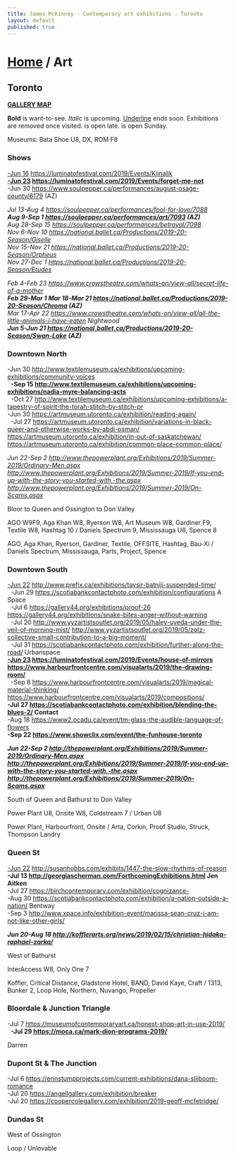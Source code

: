 ```yaml
---
title: James McKinney - Contemporary art exhibitions - Toronto
layout: default
published: true
---
```


# [Home](/) / Art

## Toronto

**[GALLERY MAP](https://www.google.com/maps/d/u/0/edit?mid=1sMiga7vQsqWdqEVQCqHsxjX2jeU)**

<span class="glyphicon glyphicon-info-sign" aria-hidden="true"></span> <strong>Bold</strong> is want-to-see. <em>Italic</em> is upcoming. <u>Underline</u> ends soon. Exhibitions are removed once visited. <span class="glyphicon glyphicon-time" aria-hidden="true"></span> is open late. <span class="glyphicon glyphicon-calendar" aria-hidden="true"></span> is open Sunday.

<span class="glyphicon glyphicon-calendar" aria-hidden="true"></span> <span class="glyphicon glyphicon-time" aria-hidden="true"></span> Museums: Bata Shoe U8, DX, ROM F8

### Shows

<u>-Jun 16</u> <https://luminatofestival.com/2019/Events/Kiinalik>  
**<u>-Jun 23</u> <https://luminatofestival.com/2019/Events/forget-me-not>**  
-Jun 30 <https://www.soulpepper.ca/performances/august-osage-county/6179> (AZ)  

_Jul 13-Aug 4 <https://soulpepper.ca/performances/fool-for-love/7088>_  
_**Aug 9-Sep 1 <https://soulpepper.ca/performances/art/7093> (AZ)**_  
_Aug 28-Sep 15 <https://soulpepper.ca/performances/betrayal/7098>_  
_Nov 6-Nov 10 <https://national.ballet.ca/Productions/2019-20-Season/Giselle>_  
_Nov 15-Nov 21 <https://national.ballet.ca/Productions/2019-20-Season/Orpheus>_  
_Nov 27-Dec 1 <https://national.ballet.ca/Productions/2019-20-Season/Etudes>_  

_Feb 4-Feb 23 <https://www.crowstheatre.com/whats-on/view-all/secret-life-of-a-mother>_  
_**Feb 29-Mar 1 Mar 18-Mar 21 <https://national.ballet.ca/Productions/2019-20-Season/Chroma> (AZ)**_  
_Mar 17-Apr 22 <https://www.crowstheatre.com/whats-on/view-all/all-the-little-animals-i-have-eaten> Nightwood_  
_**Jun 5-Jun 21 <https://national.ballet.ca/Productions/2019-20-Season/Swan-Lake> (AZ)**_  

### Downtown North

-Jun 30 <http://www.textilemuseum.ca/exhibitions/upcoming-exhibitions/community-voices>  
  **-Sep 15 <http://www.textilemuseum.ca/exhibitions/upcoming-exhibitions/nadia-myre-balancing-acts>**  
  -Oct 27 <http://www.textilemuseum.ca/exhibitions/upcoming-exhibitions/a-tapestry-of-spirit-the-torah-stitch-by-stitch-pr>  
-Jun 30 <https://artmuseum.utoronto.ca/exhibition/reading-again/>  
  -Jul 27 <https://artmuseum.utoronto.ca/exhibition/variations-in-black-queer-and-otherwise-works-by-abdi-osman/> <https://artmuseum.utoronto.ca/exhibition/in-out-of-saskatchewan/> <https://artmuseum.utoronto.ca/exhibition/common-place-common-place/>  

_Jun 22-Sep 2 <http://www.thepowerplant.org/Exhibitions/2019/Summer-2019/Ordinary-Men.aspx> <http://www.thepowerplant.org/Exhibitions/2019/Summer-2019/If-you-end-up-with-the-story-you-started-with,-the.aspx> <http://www.thepowerplant.org/Exhibitions/2019/Summer-2019/On-Scams.aspx>_  

<span class="glyphicon glyphicon-info-sign" aria-hidden="true"></span> Bloor to Queen and Ossington to Don Valley

<span class="glyphicon glyphicon-time" aria-hidden="true"></span> AGO W9F9, Aga Khan W8, Ryerson W8, Art Museum W8, Gardiner F9, Textile W8, Hashtag 10 / Daniels Spectrum 9, Mississauga U8, Spence 8

<span class="glyphicon glyphicon-calendar" aria-hidden="true"></span> AGO, Aga Khan, Ryerson, Gardiner, Textile, OFFSITE, Hashtag, Bau-Xi / Daniels Spectrum, Mississauga, Parts, Project, Spence

### Downtown South

<u>-Jun 22</u> <http://www.prefix.ca/exhibitions/taysir-batniji-suspended-time/>  
  -Jun 29 <https://scotiabankcontactphoto.com/exhibition/configurations> A Space  
  -Jul 6 <https://gallery44.org/exhibitions/proof-26> <https://gallery44.org/exhibitions/snake-bites-anger-without-warning>  
  -Jul 20 <http://www.yyzartistsoutlet.org/2019/05/haley-uyeda-under-the-veil-of-morning-mist/> <http://www.yyzartistsoutlet.org/2019/05/zotz-collective-small-contribution-to-a-big-moment/>  
  -Jul 31 <https://scotiabankcontactphoto.com/exhibition/further-along-the-road/> Urbanspace  
**<u>-Jun 23</u> <https://luminatofestival.com/2019/Events/house-of-mirrors> <https://www.harbourfrontcentre.com/visualarts/2019/the-drawing-room/>**  
  -Sep 8 <https://www.harbourfrontcentre.com/visualarts/2019/magical-material-thinking/> <https://www.harbourfrontcentre.com/visualarts/2019/compositions/>  
**-Jul 27 <https://scotiabankcontactphoto.com/exhibition/blending-the-blues-2/> Contact**  
-Aug 18 <https://www2.ocadu.ca/event/tm-glass-the-audible-language-of-flowers>  
**-Sep 22 <https://www.showclix.com/event/the-funhouse-toronto>**  

_**Jun 22-Sep 2 <http://thepowerplant.org/Exhibitions/2019/Summer-2019/Ordinary-Men.aspx> <http://thepowerplant.org/Exhibitions/2019/Summer-2019/If-you-end-up-with-the-story-you-started-with,-the.aspx> <http://thepowerplant.org/Exhibitions/2019/Summer-2019/On-Scams.aspx>**_  

<span class="glyphicon glyphicon-info-sign" aria-hidden="true"></span> South of Queen and Bathurst to Don Valley

<span class="glyphicon glyphicon-time" aria-hidden="true"></span> Power Plant U8, Onsite W8, Coldstream 7 / Urban U8

<span class="glyphicon glyphicon-calendar" aria-hidden="true"></span> Power Plant, Harbourfront, Onsite / Arta, Corkin, Proof Studio, Struck, Thompson Landry

### Queen St

<u>-Jun 22</u> <http://susanhobbs.com/exhibits/1447-the-slow-rhythms-of-reason>  
**-Jul 13 <http://georgiascherman.com/ForthcomingExhibitions.html> Jen Aitken**  
-Jul 27 <https://birchcontemporary.com/exhibition/cognizance->  
-Aug 30 <https://scotiabankcontactphoto.com/exhibition/a-nation-outside-a-nation/> Bentway  
-Sep 3 <http://www.xpace.info/exhibition-event/marissa-sean-cruz-i-am-not-like-other-girls/>  

_**Jun 20-Aug 18 <http://kofflerarts.org/news/2019/02/15/christian-hidaka-raphael-zarka/>**_  

<span class="glyphicon glyphicon-info-sign" aria-hidden="true"></span> West of Bathurst

<span class="glyphicon glyphicon-time" aria-hidden="true"></span> InterAccess W8, Only One 7

<span class="glyphicon glyphicon-calendar" aria-hidden="true"></span> Koffler, Critical Distance, Gladstone Hotel, BAND, David Kaye, Craft / 1313, Bunker 2, Loop Hole, Northern, Nuvango, Propeller

### Bloordale & Junction Triangle

-Jul 7 <https://museumofcontemporaryart.ca/honest-shop-art-in-use-2019/>  
  **-Jul 29 <https://moca.ca/mark-dion-programs-2019/>**  

<span class="glyphicon glyphicon-calendar" aria-hidden="true"></span> Darren

### Dupont St & The Junction

-Jul 6 <https://erinstumpprojects.com/current-exhibitions/dana-slijboom-romance>  
-Jul 20 <https://angellgallery.com/exhibition/breaker>  
-Jul 20 <https://coopercolegallery.com/exhibition/2019-geoff-mcfetridge/>  

### Dundas St

<span class="glyphicon glyphicon-info-sign" aria-hidden="true"></span> West of Ossington

<span class="glyphicon glyphicon-calendar" aria-hidden="true"></span> Loop / Unlovable
